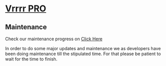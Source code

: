 # [Vrrrr PRO](https://discord.com/oauth2/authorize?client_id=783645516499255316&scope=bot&permissions=2147483647)


## Maintenance
 
Check our maintenance progress on [Click Here](https://github.com/Lydzx/vrrrr/blob/main/MAINTENANCE.md)

In order to do some major updates and maintenance we as developers have been doing maintenance till the stipulated time. For that please be patient to wait for the time to finish.
